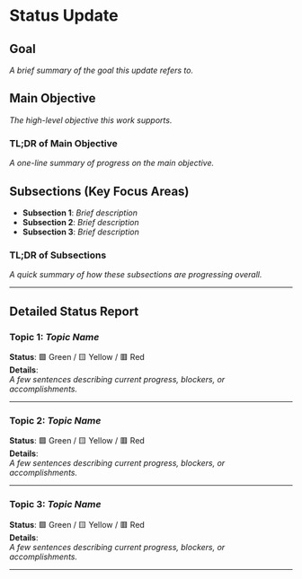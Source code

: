 
# Status Update

## Goal
_A brief summary of the goal this update refers to._

## Main Objective
_The high-level objective this work supports._

### TL;DR of Main Objective
_A one-line summary of progress on the main objective._

## Subsections (Key Focus Areas)
- **Subsection 1**: _Brief description_
- **Subsection 2**: _Brief description_
- **Subsection 3**: _Brief description_

### TL;DR of Subsections
_A quick summary of how these subsections are progressing overall._

---

## Detailed Status Report

### Topic 1: _Topic Name_  
**Status**: 🟩 Green / 🟨 Yellow / 🟥 Red  
**Details**:  
_A few sentences describing current progress, blockers, or accomplishments._

---

### Topic 2: _Topic Name_  
**Status**: 🟩 Green / 🟨 Yellow / 🟥 Red  
**Details**:  
_A few sentences describing current progress, blockers, or accomplishments._

---

### Topic 3: _Topic Name_  
**Status**: 🟩 Green / 🟨 Yellow / 🟥 Red  
**Details**:  
_A few sentences describing current progress, blockers, or accomplishments._

---
